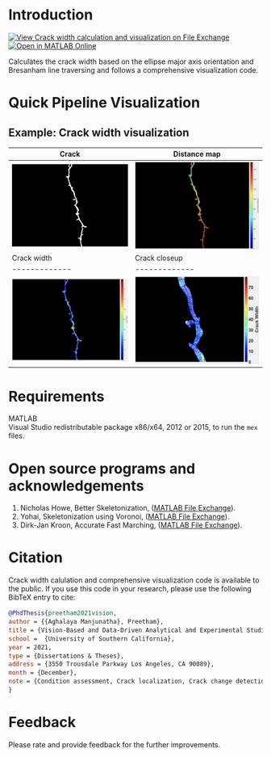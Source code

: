 # Introduction
[![View Crack width calculation and visualization on File Exchange](https://www.mathworks.com/matlabcentral/images/matlab-file-exchange.svg)](https://www.mathworks.com/matlabcentral/fileexchange/176438-crack-width-calculation-and-visualization) [![Open in MATLAB Online](https://www.mathworks.com/images/responsive/global/open-in-matlab-online.svg)](https://matlab.mathworks.com/open/github/v1?repo=preethamam/Crack-Width-Calculation-Visualization-MATLAB) 

Calculates the crack width based on the ellipse major axis orientation and Bresanham line traversing and follows a comprehensive visualization code.

# Quick Pipeline Visualization
## Example: Crack width visualization
| Crack |  Distance map |
| ------------- | ------------- |
| ![](assets/crack.png) | ![](assets/thumbnail_01.png) |
| Crack width   | Crack closeup |
| ------------- | ------------- |
| ![](assets/thumbnail_02.png) | ![](assets/thumbnail_03.png) |

# Requirements
MATLAB <br />
Visual Studio redistributable package x86/x64, 2012 or 2015, to run the `mex` files.

# Open source programs and acknowledgements
1. Nicholas Howe, Better Skeletonization, ([MATLAB File Exchange](https://www.mathworks.com/matlabcentral/fileexchange/11123-better-skeletonization)).
2. Yohai, Skeletonization using Voronoi, ([MATLAB File Exchange](https://www.mathworks.com/matlabcentral/fileexchange/27543-skeletonization-using-voronoi)).
3. Dirk-Jan Kroon, Accurate Fast Marching, ([MATLAB File Exchange](https://www.mathworks.com/matlabcentral/fileexchange/24531-accurate-fast-marching)).

# Citation
Crack width calulation and comprehensive visualization code is available to the public. If you use this code in your research, please use the following BibTeX entry to cite:
```bibtex
@PhdThesis{preetham2021vision,
author = {{Aghalaya Manjunatha}, Preetham},
title = {Vision-Based and Data-Driven Analytical and Experimental Studies into Condition Assessment and Change Detection of Evolving Civil, Mechanical and Aerospace Infrastructures},
school =  {University of Southern California},
year = 2021,
type = {Dissertations & Theses},
address = {3550 Trousdale Parkway Los Angeles, CA 90089},
month = {December},
note = {Condition assessment, Crack localization, Crack change detection, Synthetic crack generation, Sewer pipe condition assessment, Mechanical systems defect detection and quantification}
}
```

# Feedback
Please rate and provide feedback for the further improvements.
